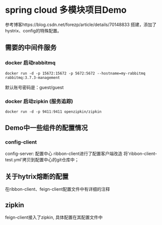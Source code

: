 # spring cloud 多模块项目Demo

参考博客https://blog.csdn.net/forezp/article/details/70148833 搭建，添加了hystrix、config的特殊配置。

## 需要的中间件服务
### docker 启动rabbitmq 
```shell
docker run -d -p 15672:15672 -p 5672:5672 --hostname=my-rabbitmq rabbitmq:3.7.3-management
```
默认账号密码是：guest/guest
### docker 启动zipkin (服务追踪)
```
docker run -d -p 9411:9411 openzipkin/zipkin
```

## Demo中一些组件的配置情况
### config-client
config-server: 配置中心
ribbon-client进行了配置客户端改造
将'ribbon-client-test.yml'拷贝到配置中心的git仓库中；

## 关于hytrix熔断的配置
在ribbon-client、feign-client配置文件中有详细的注释

## zipkin
feign-client接入了zipkin, 具体配置在其配置文件中